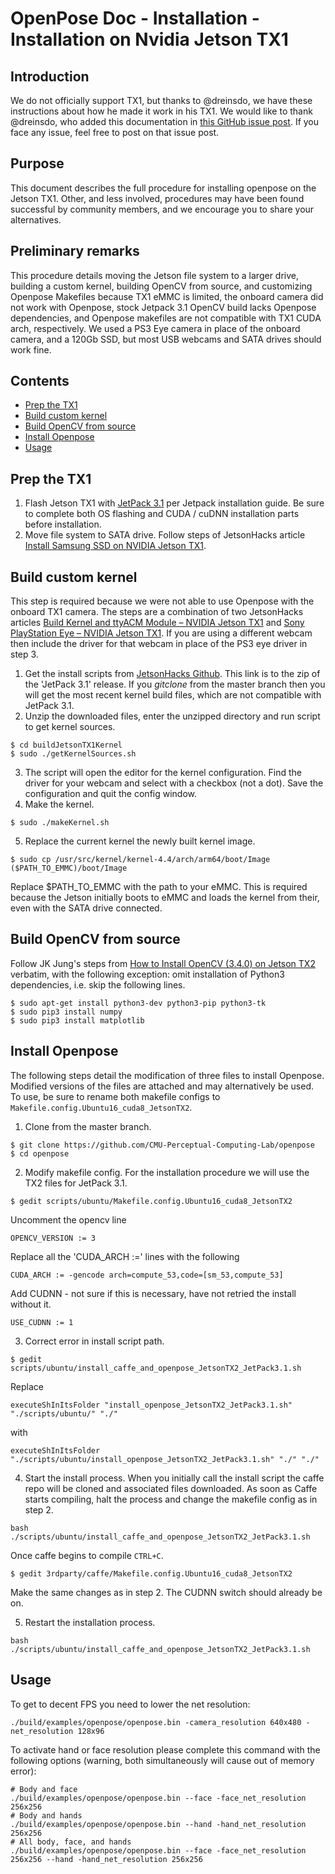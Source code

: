 OpenPose Doc - Installation - Installation on Nvidia Jetson TX1
====================================
## Introduction
We do not officially support TX1, but thanks to @dreinsdo, we have these instructions about how he made it work in his TX1. We would like to thank @dreinsdo, who added this documentation in [this GitHub issue post](https://github.com/CMU-Perceptual-Computing-Lab/openpose/issues/1124#issuecomment-474090671). If you face any issue, feel free to post on that issue post.

## Purpose
This document describes the full procedure for installing openpose on the Jetson TX1. Other, and less involved, procedures may have been found successful by community members, and we encourage you to share your alternatives.


## Preliminary remarks
This procedure details moving the Jetson file system to a larger drive, building a custom kernel, building OpenCV from source, and customizing Openpose Makefiles because TX1 eMMC is limited, the onboard camera did not work with Openpose, stock Jetpack 3.1 OpenCV build lacks Openpose dependencies, and Openpose makefiles are not compatible with TX1 CUDA arch, respectively. We used a PS3 Eye camera in place of the onboard camera, and a 120Gb SSD, but most USB webcams and SATA drives should work fine.


## Contents
- [Prep the TX1](#prep-the-tx1)
- [Build custom kernel](#build-custom-kernel)
- [Build OpenCV from source](#build-opencv-from-source)
- [Install Openpose](#install-openpose)
- [Usage](#usage)


## Prep the TX1
1. Flash Jetson TX1 with [JetPack 3.1](https://developer.nvidia.com/embedded/jetpack) per Jetpack installation guide. Be sure to complete both OS flashing and CUDA / cuDNN installation parts before installation.
2. Move file system to SATA drive. Follow steps of JetsonHacks article [Install Samsung SSD on NVIDIA Jetson TX1](https://www.jetsonhacks.com/2017/01/28/install-samsung-ssd-on-nvidia-jetson-tx1/).


## Build custom kernel
This step is required because we were not able to use Openpose with the onboard TX1 camera. The steps are a combination of two JetsonHacks articles [Build Kernel and ttyACM Module – NVIDIA Jetson TX1](https://www.jetsonhacks.com/2017/08/07/build-kernel-ttyacm-module-nvidia-jetson-tx1/) and [Sony PlayStation Eye – NVIDIA Jetson TX1](https://www.jetsonhacks.com/2016/09/29/sony-playstation-eye-nvidia-jetson-tx1/). If you are using a different webcam then include the driver for that webcam in place of the PS3 eye driver in step 3.
1. Get the install scripts from [JetsonHacks Github](https://github.com/jetsonhacks/buildJetsonTX1Kernel/archive/v1.0-L4T28.1.zip). This link is to the zip of the 'JetPack 3.1' release. If you $git clone$ from the master branch then you will get the most recent kernel build files, which are not compatible with JetPack 3.1.
2. Unzip the downloaded files, enter the unzipped directory and run script to get kernel sources.
```
$ cd buildJetsonTX1Kernel
$ sudo ./getKernelSources.sh
```
3. The script will open the editor for the kernel configuration. Find the driver for your webcam and select with a checkbox (not a dot). Save the configuration and quit the config window.
4. Make the kernel.
```
$ sudo ./makeKernel.sh
```
5. Replace the current kernel the newly built kernel image.
```
$ sudo cp /usr/src/kernel/kernel-4.4/arch/arm64/boot/Image ($PATH_TO_EMMC)/boot/Image
```
Replace $PATH_TO_EMMC with the path to your eMMC. This is required because the Jetson initially boots to eMMC and loads the kernel from their, even with the SATA drive connected.


## Build OpenCV from source
Follow JK Jung's steps from [How to Install OpenCV (3.4.0) on Jetson TX2](https://jkjung-avt.github.io/opencv3-on-tx2/) verbatim, with the following exception: omit installation of Python3 dependencies, i.e. skip the following lines.
```
$ sudo apt-get install python3-dev python3-pip python3-tk
$ sudo pip3 install numpy
$ sudo pip3 install matplotlib
```


## Install Openpose
The following steps detail the modification of three files to install Openpose. Modified versions of the files are attached and may alternatively be used. To use, be sure to rename both makefile configs to `Makefile.config.Ubuntu16_cuda8_JetsonTX2`. 
1. Clone from the master branch.
```
$ git clone https://github.com/CMU-Perceptual-Computing-Lab/openpose
$ cd openpose
```
2. Modify makefile config. For the installation procedure we will use the TX2 files for JetPack 3.1. 
```
$ gedit scripts/ubuntu/Makefile.config.Ubuntu16_cuda8_JetsonTX2
```
Uncomment the opencv line
```
OPENCV_VERSION := 3
```
Replace all the 'CUDA_ARCH :=' lines with the following
```
CUDA_ARCH := -gencode arch=compute_53,code=[sm_53,compute_53]
```
Add CUDNN - not sure if this is necessary, have not retried the install without it.
```
USE_CUDNN := 1
```
3. Correct error in install script path.
```
$ gedit scripts/ubuntu/install_caffe_and_openpose_JetsonTX2_JetPack3.1.sh
```
Replace 
```
executeShInItsFolder "install_openpose_JetsonTX2_JetPack3.1.sh" "./scripts/ubuntu/" "./"
```
with
```
executeShInItsFolder "./scripts/ubuntu/install_openpose_JetsonTX2_JetPack3.1.sh" "./" "./"
```
4. Start the install process. When you initially call the install script the caffe repo will be cloned and associated files downloaded. As soon as Caffe starts compiling, halt the process and change the makefile config as in step 2.
```
bash ./scripts/ubuntu/install_caffe_and_openpose_JetsonTX2_JetPack3.1.sh
```
Once caffe begins to compile `CTRL+C`.
```
$ gedit 3rdparty/caffe/Makefile.config.Ubuntu16_cuda8_JetsonTX2
```
Make the same changes as in step 2. The CUDNN switch should already be on.

5. Restart the installation process.
```
bash ./scripts/ubuntu/install_caffe_and_openpose_JetsonTX2_JetPack3.1.sh
```

## Usage
To get to decent FPS you need to lower the net resolution:
```
./build/examples/openpose/openpose.bin -camera_resolution 640x480 -net_resolution 128x96
```

To activate hand or face resolution please complete this command with the following options (warning, both simultaneously will cause out of memory error):
```
# Body and face
./build/examples/openpose/openpose.bin --face -face_net_resolution 256x256
# Body and hands
./build/examples/openpose/openpose.bin --hand -hand_net_resolution 256x256
# All body, face, and hands
./build/examples/openpose/openpose.bin --face -face_net_resolution 256x256 --hand -hand_net_resolution 256x256
```
